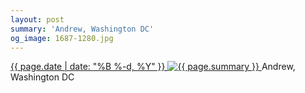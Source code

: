```yaml
---
layout: post
summary: 'Andrew, Washington DC'
og_image: 1687-1280.jpg
---
```


<p>
 <time>
  <a href="/1687">
   {{ page.date | date: "%B %-d, %Y" }}
  </a>
 </time>
 <a href="/1687">
  <img alt="{{ page.summary }}" sizes="(min-width: 700px) 50vw, calc(100vw - 2rem)" src="{{ site.assets_url }}/1687-640.jpg" srcset="{{ site.assets_url }}/1687-320.jpg 320w, {{ site.assets_url }}/1687-640.jpg 640w, {{ site.assets_url }}/1687-960.jpg 960w, {{ site.assets_url }}/1687-1280.jpg 1280w"/>
 </a>
 <span>
  Andrew, Washington DC
 </span>
</p>
